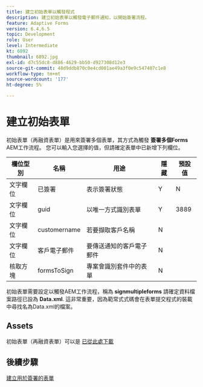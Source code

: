 ```yaml
---
title: 建立初始表單以觸發程式
description: 建立初始表單以觸發電子郵件通知，以開始簽署流程。
feature: Adaptive Forms
version: 6.4,6.5
topic: Development
role: User
level: Intermediate
kt: 6892
thumbnail: 6892.jpg
exl-id: d7c55dc8-d886-4629-bb50-d927308d12e3
source-git-commit: 48d9ddb870c0e4cd001ae49a3f0e9c547407c1e8
workflow-type: tm+mt
source-wordcount: '177'
ht-degree: 5%

---
```


# 建立初始表單

初始表單（再融資表單）是用來簽署多個表單，其方式為觸發 **簽署多個Forms** AEM工作流程。 您可以輸入您選擇的值，但請確定表單中已新增下列欄位。

| 欄位型別 | 名稱 | 用途 | 隱藏 | 預設值 |
| ------------------------|---------------------------------------|--------------------|--------|----------------- |
| 文字欄位 | 已簽署 | 表示簽署狀態 | Y | N |
| 文字欄位 | guid | 以唯一方式識別表單 | Y | 3889 |
| 文字欄位 | customername | 若要擷取客戶名稱 | N |
| 文字欄位 | 客戶電子郵件 | 要傳送通知的客戶電子郵件 | N |
| 核取方塊 | formsToSign | 專案會識別套件中的表單 | N |

初始表單需要設定以觸發AEM工作流程，稱為 **signmultipleforms**
請確定資料檔案路徑已設為 **Data.xml**. 這非常重要，因為範常式式碼會在表單提交程式的裝載中尋找名為Data.xml的檔案。

## Assets

初始表單（再融資表單）可以是 [已從此處下載](assets/refinance-form.zip)

## 後續步驟

[建立用於簽署的表單](./create-forms-for-signing.md)
